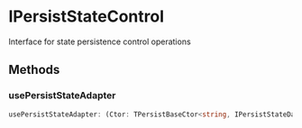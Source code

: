 # IPersistStateControl

Interface for state persistence control operations

## Methods

### usePersistStateAdapter

```ts
usePersistStateAdapter: (Ctor: TPersistBaseCtor<string, IPersistStateData<unknown>>) => void
```
